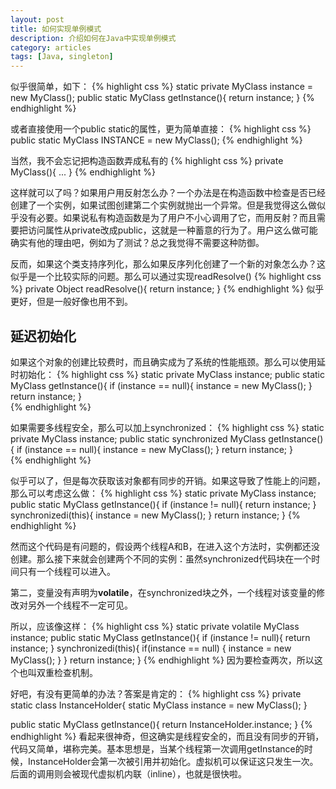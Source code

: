 ```yaml
---
layout: post
title: 如何实现单例模式
description: 介绍如何在Java中实现单例模式
category: articles
tags: [Java, singleton]
---
```


似乎很简单，如下：
{% highlight css %}
static private MyClass instance = new MyClass();
public static MyClass getInstance(){
    return instance;
}
{% endhighlight %}

或者直接使用一个public static的属性，更为简单直接：
{% highlight css %}
public static MyClass INSTANCE = new MyClass(); 
{% endhighlight %}

当然，我不会忘记把构造函数弄成私有的
{% highlight css %}
private MyClass(){
...
}
{% endhighlight %}

这样就可以了吗？如果用户用反射怎么办？一个办法是在构造函数中检查是否已经创建了一个实例，如果试图创建第二个实例就抛出一个异常。但是我觉得这么做似乎没有必要。如果说私有构造函数是为了用户不小心调用了它，而用反射？而且需要把访问属性从private改成public，这就是一种蓄意的行为了。用户这么做可能确实有他的理由吧，例如为了测试？总之我觉得不需要这种防御。

反而，如果这个类支持序列化，那么如果反序列化创建了一个新的对象怎么办？这似乎是一个比较实际的问题。那么可以通过实现readResolve()
{% highlight css %}
private Object readResolve(){
    return instance;
}
{% endhighlight %}
似乎更好，但是一般好像也用不到。

## 延迟初始化
如果这个对象的创建比较费时，而且确实成为了系统的性能瓶颈。那么可以使用延时初始化：
{% highlight css %}
static private MyClass instance;
public static MyClass getInstance(){
    if (instance == null){
        instance = new MyClass();
    }
    return instance;
}   
{% endhighlight %}

如果需要多线程安全，那么可以加上synchronized：
{% highlight css %}
static private MyClass instance;
public static synchronized MyClass getInstance(){
    if (instance == null){
        instance = new MyClass();
    }
    return instance;
}   
{% endhighlight %}

似乎可以了，但是每次获取该对象都有同步的开销。如果这导致了性能上的问题，那么可以考虑这么做：
{% highlight css %}
static private MyClass instance;
public static MyClass getInstance(){
    if (instance != null){
        return instance;
    }
    synchronizedi(this){
        instance = new MyClass();
    }
    return instance;
}
{% endhighlight %}

然而这个代码是有问题的，假设两个线程A和B，在进入这个方法时，实例都还没创建。那么接下来就会创建两个不同的实例：虽然synchronized代码块在一个时间只有一个线程可以进入。

第二，变量没有声明为**volatile**，在synchronized块之外，一个线程对该变量的修改对另外一个线程不一定可见。

所以，应该像这样：
{% highlight css %}
static private volatile MyClass instance;
public static MyClass getInstance(){
    if (instance != null){
        return instance;
    }
    synchronizedi(this){
        if(instance == null) {
            instance = new MyClass();
        }
    }
    return instance;
}
{% endhighlight %}
因为要检查两次，所以这个也叫双重检查机制。

好吧，有没有更简单的办法？答案是肯定的：
{% highlight css %}
private static class InstanceHolder{
    static MyClass instance = new MyClass();
}

public static MyClass getInstance(){
    return InstanceHolder.instance;
}
{% endhighlight %}
看起来很神奇，但这确实是线程安全的，而且没有同步的开销，代码又简单，堪称完美。基本思想是，当某个线程第一次调用getInstance的时候，InstanceHolder会第一次被引用并初始化。虚拟机可以保证这只发生一次。 后面的调用则会被现代虚拟机内联（inline），也就是很快啦。


